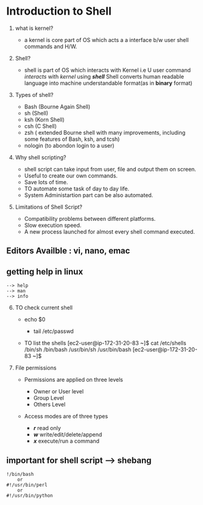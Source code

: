 # Introduction to Shell
1. what is kernel?
    * a kernel is core part of OS which acts a a interface b/w user shell commands and H/W.

2. Shell?
    *  shell is part of OS which interacts with Kernel 
        i.e U user command *interacts* with *kernel* using __*shell*__
    Shell converts human readable language into machine understandable format(as in __binary__ format)

3. Types of shell?
    * Bash  (Bourne Again Shell)
    * sh    (Shell)
    * ksh   (Korn Shell)
    * csh   (C Shell)
    * zsh   ( extended Bourne shell with many improvements, including some features of Bash, ksh, and tcsh)
    * nologin (to abondon login to a user)

4. Why shell scripting?
    * shell script can take input from user, file and output them on screen.
    * Useful to create our own commands.
    * Save lots of time.
    * TO automate some task of day to day life.
    * System Administartion part can be also automated.

5. Limitations of Shell Script?
    * Compatibility problems between different platforms.
    * Slow execution speed.
    * A new process launched for almost every shell command executed.

## Editors Availble : vi, nano, emac

## getting help in linux 
    --> help
    --> man
    --> info

6. TO check current shell 
    * echo $0
        * tail /etc/passwd
    
    * TO list the shells
        [ec2-user@ip-172-31-20-83 ~]$ cat /etc/shells
        /bin/sh
        /bin/bash
        /usr/bin/sh
        /usr/bin/bash
        [ec2-user@ip-172-31-20-83 ~]$


7. File permissions
    * Permissions are applied on three levels
        * Owner or User level
        * Group Level
        * Others Level
    
    * Access modes are of three types
        * __*r*__ read only
        * __*w*__ write/edit/delete/append
        * __*x*__ execute/run a command

## important for shell script --> shebang
    !/bin/bash
        or
    #!/usr/bin/perl
        or
    #!/usr/bin/python